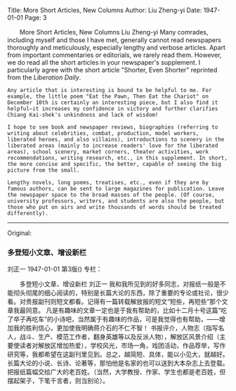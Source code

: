 Title: More Short Articles, New Columns
Author: Liu Zheng-yi
Date: 1947-01-01
Page: 3

　　More Short Articles, New Columns
    Liu Zheng-yi
    Many comrades, including myself and those I have met, generally cannot read newspapers thoroughly and meticulously, especially lengthy and verbose articles. Apart from important commentaries or editorials, we rarely read them. However, we do read all the short articles in your newspaper's supplement. I particularly agree with the short article "Shorter, Even Shorter" reprinted from the *Liberation Daily*.

    Any article that is interesting is bound to be helpful to me. For example, the little poem "Eat the Pawn, Then Eat the Chariot" on December 10th is certainly an interesting piece, but I also find it helpful—it increases my confidence in victory and further clarifies Chiang Kai-shek's unkindness and lack of wisdom!

    I hope to see book and newspaper reviews, biographies (referring to writing about celebrities, combat, production, model workers, liberated heroes, and also villains), introductions to scenery in the liberated areas (mainly to increase readers' love for the liberated areas), school scenery, market corners, theater activities, work recommendations, writing research, etc., in this supplement. In short, the more concise and specific, the better, capable of seeing the big picture from the small.

    Lengthy novels, long poems, treatises, etc., even if they are by famous authors, can be sent to large magazines for publication. Leave the newspaper space to the broad masses of the people. (Of course, university professors, writers, and students are also the people, but those who put on airs and write thousands of words should be treated differently).



<hr /> 

Original: 


### 多登短小文章、增设新栏
刘正一
1947-01-01
第3版()
专栏：

　　多登短小文章、增设新栏
    刘正一
    我和我所见到的好多同志，对报纸一般是不能彻头彻尾的细心阅读的，特别是长篇大论的东西，除了重要的专论或社论，很少看。对贵报副刊则短文都看。记得有一篇转载解放报的短文“短些，再短些”那个文章我最同意。
    凡是有趣味的文章一定也是于我有帮助的，比如十二月十号这篇“吃了卒子再吃车”的小诗吧，当然属于有趣味的作品，可是我觉得也有帮助，——增加我的胜利信心，更加使我明确蒋介石的不仁不智！
    书报评介，人物志（指写名人，战斗、生产、模范工作者，翻身英雄等以及反派人物），解放区风景介绍（主要使读者对解放区增加热爱），学校风光，市场一角，戏团活动，作品荐举，写作研究等，我都希望在这副刊里见到。总之，越简短、具体，能以小见大，就越好。
    长篇大论的小说、长诗、论著等，那怕他是名家的也可以送到大本杂志上去登载。把报纸篇幅交给广大的老百姓。（当然，大学教授、作家、学生也都是老百姓，但摆起架子，下笔千言者，则当别论）。
